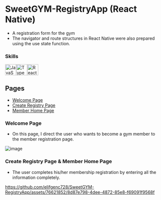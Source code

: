 # SweetGYM-RegistryApp (React Native)
- A registration form for the gym
- The navigator and route structures in React Native were also prepared using the use state function.

### Skills

<p align="left">
<a href="https://developer.mozilla.org/en-US/docs/Web/JavaScript" target="_blank" rel="noreferrer"><img src="https://raw.githubusercontent.com/danielcranney/readme-generator/main/public/icons/skills/javascript-colored.svg" width="36" height="36" alt="JavaScript" /></a><a href="https://www.typescriptlang.org/" target="_blank" rel="noreferrer"><img src="https://raw.githubusercontent.com/danielcranney/readme-generator/main/public/icons/skills/typescript-colored.svg" width="36" height="36" alt="TypeScript" /></a><a href="https://reactjs.org/" target="_blank" rel="noreferrer"><img src="https://raw.githubusercontent.com/danielcranney/readme-generator/main/public/icons/skills/react-colored.svg" width="36" height="36" alt="React" /></a>
</p>

## Pages
- <a href ='#Welcome Page'> Welcome Page </a>
- <a href ='#Create Registry Page'> Create Registry Page </a>
- <a href ='#Member Home Page'> Member Home Page </a>

### Welcome Page
- On this page, I direct the user who wants to become a gym member to the member registration page.

![image](https://github.com/elifgenc728/SweetGYM-RegistryApp/assets/76621852/4ccfc865-db93-4b3b-9bd8-4dfb2e37b2c4)


### Create Registry Page & Member Home Page
- The user completes his/her membership registration by entering all the information completely.
  
https://github.com/elifgenc728/SweetGYM-RegistryApp/assets/76621852/8d87e798-4dee-4872-85e8-f69091f9568f







